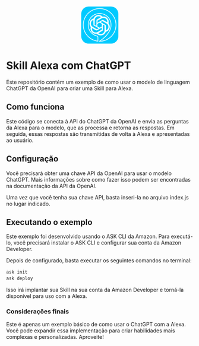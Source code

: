 <p align="center">
  <img src="assets/logo.png" width="100" height="100" style="border-radius: 20px;">
</p>

# Skill Alexa com ChatGPT

Este repositório contém um exemplo de como usar o modelo de linguagem ChatGPT da OpenAI para criar uma Skill para Alexa.

## Como funciona

Este código se conecta à API do ChatGPT da OpenAI e envia as perguntas da Alexa para o modelo, que as processa e retorna as respostas. Em seguida, essas respostas são transmitidas de volta à Alexa e apresentadas ao usuário.

## Configuração

Você precisará obter uma chave API da OpenAI para usar o modelo ChatGPT. Mais informações sobre como fazer isso podem ser encontradas na documentação da API da OpenAI.

Uma vez que você tenha sua chave API, basta inseri-la no arquivo index.js no lugar indicado.

## Executando o exemplo

Este exemplo foi desenvolvido usando o ASK CLI da Amazon. Para executá-lo, você precisará instalar o ASK CLI e configurar sua conta da Amazon Developer.

Depois de configurado, basta executar os seguintes comandos no terminal:

```bash
ask init
ask deploy
```

Isso irá implantar sua Skill na sua conta da Amazon Developer e torná-la disponível para uso com a Alexa.

### Considerações finais

Este é apenas um exemplo básico de como usar o ChatGPT com a Alexa. Você pode expandir essa implementação para criar habilidades mais complexas e personalizadas. Aproveite!
